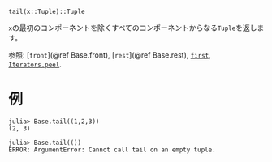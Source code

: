 ```
tail(x::Tuple)::Tuple
```

`x`の最初のコンポーネントを除くすべてのコンポーネントからなる`Tuple`を返します。

参照: [`front`](@ref Base.front), [`rest`](@ref Base.rest), [`first`](@ref), [`Iterators.peel`](@ref).

# 例

```jldoctest
julia> Base.tail((1,2,3))
(2, 3)

julia> Base.tail(())
ERROR: ArgumentError: Cannot call tail on an empty tuple.
```
